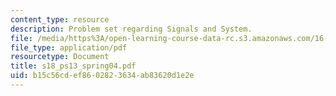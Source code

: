 ```yaml
---
content_type: resource
description: Problem set regarding Signals and System.
file: /media/https%3A/open-learning-course-data-rc.s3.amazonaws.com/16-01-unified-engineering-i-ii-iii-iv-fall-2005-spring-2006/b15c56cdef8602823634ab83620d1e2e_s18_ps13_spring04.pdf
file_type: application/pdf
resourcetype: Document
title: s18_ps13_spring04.pdf
uid: b15c56cd-ef86-0282-3634-ab83620d1e2e
---
```

